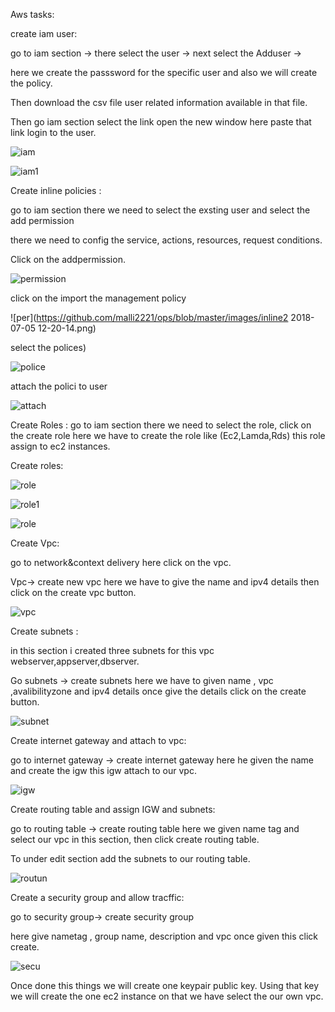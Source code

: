 Aws tasks:

create iam user:

go to iam section -&gt; there select the user -&gt; next select the Adduser -&gt;

here we create the passsword for the specific user and also we will create the policy.

Then download the csv file user related information available in that file.

Then go iam section select the link open the new window here paste that link login to the user.

![iam](https://github.com/malli2221/ops/blob/master/images/Screenshot%20from%202018-07-05%2011-20-57.png)

![iam1](https://github.com/malli2221/ops/blob/master/images/user%202018-07-05%2011-46-05.png)



Create inline         policies :

go to iam section there we need to select the exsting user and select the add permission

there we need to config the service, actions, resources, request conditions.

Click on the addpermission.

![permission](https://github.com/malli2221/ops/blob/master/images/inline1%202018-07-05%2012-19-48.png)

click on the import the management policy

![per](https://github.com/malli2221/ops/blob/master/images/inline2 2018-07-05 12-20-14.png)

select the polices)

![police](https://github.com/malli2221/ops/blob/master/images/inline3%202018-07-05%2012-27-54.png)

attach the polici to user

![attach]( [https://github.com/malli2221/ops/blob/master/images/inline5%202018-07-05%2013-13-46.png](https://github.com/malli2221/ops/blob/master/images/inline5%202018-07-05%2013-13-46.png))



Create Roles :  go to iam section there we need to  select the role, click on the create role here we have to create the role like (Ec2,Lamda,Rds) this role assign to ec2 instances.

Create roles:

![role]( [https://github.com/malli2221/ops/blob/master/images/create%20role2018-07-05%2015-54-16.png](https://github.com/malli2221/ops/blob/master/images/create%20role2018-07-05%2015-54-16.png))

![role1]( [https://github.com/malli2221/ops/blob/master/images/role4%202018-07-05%2015-19-30.png](https://github.com/malli2221/ops/blob/master/images/role4%202018-07-05%2015-19-30.png))

![role]( [https://github.com/malli2221/ops/blob/master/images/role52018-07-05%2015-42-53.png](https://github.com/malli2221/ops/blob/master/images/role52018-07-05%2015-42-53.png))











Create Vpc:

 go to network&amp;context delivery here click on the vpc.

Vpc-&gt; create new vpc here we have to give the name and ipv4 details then click on the create vpc button.

![vpc](https://github.com/malli2221/ops/blob/master/images/vpc1%202018-07-05%2016-01-42.png)

Create subnets :

in this section i created three subnets for this vpc webserver,appserver,dbserver.

Go subnets -&gt; create subnets here we have to given name , vpc ,avalibilityzone and ipv4 details once give the details click on the create button.

![subnet](https://github.com/malli2221/ops/blob/master/images/vpc2%202018-07-05%2016-04-29.png)

Create internet gateway and attach to vpc:

go to internet gateway -&gt; create internet gateway here he given the name and create the igw this igw  attach to our vpc.

![igw](https://github.com/malli2221/ops/blob/master/images/vpc-igw2018-07-05%2016-12-09.png)

Create routing table and assign IGW and subnets:

go to routing table -&gt; create routing table here we given name tag and select our vpc in this section, then click create routing table.

To under edit section add the subnets to our routing table.

![routun](https://github.com/malli2221/ops/blob/master/images/vpc-routing%202018-07-05%2016-31-12.png)

Create a security group and allow tracffic:

go to security group-&gt; create security group

here give nametag , group name, description and vpc once given this click create.

![secu](https://github.com/malli2221/ops/blob/master/images/vpc-secuirty2018-07-05%2016-36-35.png)

Once done this things we will create one keypair public key. Using that key we will create the one ec2 instance on that we have select the our own vpc.
